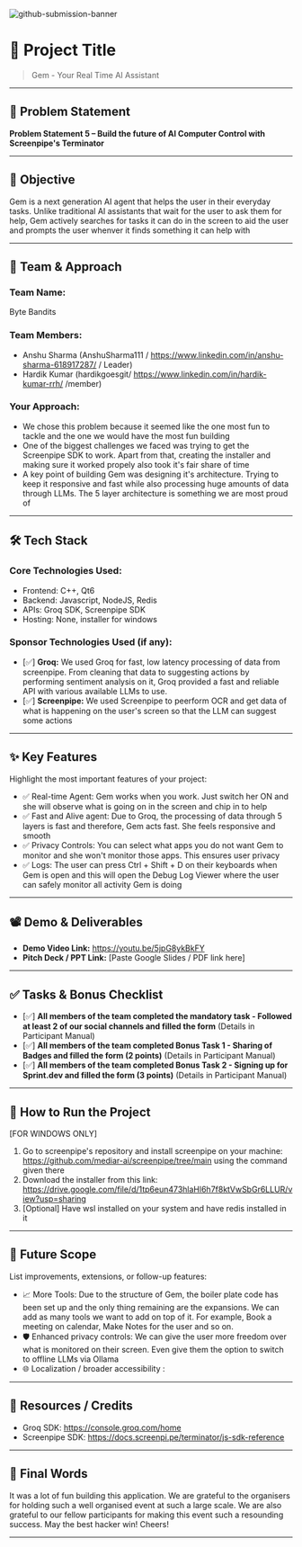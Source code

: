![github-submission-banner](https://github.com/user-attachments/assets/a1493b84-e4e2-456e-a791-ce35ee2bcf2f)

# 🚀 Project Title

> Gem - Your Real Time AI Assistant

---

## 📌 Problem Statement

**Problem Statement 5 – Build the future of AI Computer Control with Screenpipe's Terminator**

---

## 🎯 Objective

Gem is a next generation AI agent that helps the user in their everyday tasks. Unlike traditional AI assistants that wait for the user to ask them for help, Gem actively searches for tasks it can do in the screen to aid the user and prompts the user whenver it finds something it can help with

---

## 🧠 Team & Approach

### Team Name:  
Byte Bandits

### Team Members:  
- Anshu Sharma (AnshuSharma111 / https://www.linkedin.com/in/anshu-sharma-618917287/ / Leader)  
- Hardik Kumar (hardikgoesgit/ https://www.linkedin.com/in/hardik-kumar-rrh/ /member)

### Your Approach:  
- We chose this problem because it seemed like the one most fun to tackle and the one we would have the most fun building
- One of the biggest challenges we faced was trying to get the Screenpipe SDK to work. Apart from that, creating the installer and making sure it worked propely also took it's fair share of time
- A key point of building Gem was designing it's architecture. Trying to keep it responsive and fast while also processing huge amounts of data through LLMs. The 5 layer architecture is something we are most proud of

---

## 🛠️ Tech Stack

### Core Technologies Used:
- Frontend: C++, Qt6
- Backend: Javascript, NodeJS, Redis
- APIs: Groq SDK, Screenpipe SDK
- Hosting: None, installer for windows

### Sponsor Technologies Used (if any):
- [✅] **Groq:** We used Groq for fast, low latency processing of data from screenpipe. From cleaning that data to suggesting actions by performing sentiment analysis on it, Groq provided a fast and reliable API with various available LLMs to use. 
- [✅] **Screenpipe:** We used Screenpipe to peerform OCR and get data of what is happening on the user's screen so that the LLM can suggest some actions
---

## ✨ Key Features

Highlight the most important features of your project:

- ✅ Real-time Agent: Gem works when you work. Just switch her ON and she will observe what is going on in the screen and chip in to help 
- ✅ Fast and Alive agent: Due to Groq, the processing of data through 5 layers is fast and therefore, Gem acts fast. She feels responsive and smooth 
- ✅ Privacy Controls: You can select what apps you do not want Gem to monitor and she won't monitor those apps. This ensures user privacy
- ✅ Logs: The user can press Ctrl + Shift + D on their keyboards when Gem is open and this will open the Debug Log Viewer where the user can safely monitor all activity Gem is doing

<Photos>

---

## 📽️ Demo & Deliverables

- **Demo Video Link:** https://youtu.be/5jpG8ykBkFY
- **Pitch Deck / PPT Link:** [Paste Google Slides / PDF link here]  

---

## ✅ Tasks & Bonus Checklist

- [✅] **All members of the team completed the mandatory task - Followed at least 2 of our social channels and filled the form** (Details in Participant Manual)  
- [✅] **All members of the team completed Bonus Task 1 - Sharing of Badges and filled the form (2 points)**  (Details in Participant Manual)
- [✅] **All members of the team completed Bonus Task 2 - Signing up for Sprint.dev and filled the form (3 points)**  (Details in Participant Manual)

---

## 🧪 How to Run the Project

[FOR WINDOWS ONLY]
1) Go to screenpipe's repository and install screenpipe on your machine: https://github.com/mediar-ai/screenpipe/tree/main using the command given there
2) Download the installer from this link: https://drive.google.com/file/d/1tp6eun473hlaHl6h7f8ktVwSbGr6LLUR/view?usp=sharing
3) [Optional] Have wsl installed on your system and have redis installed in it

---

## 🧬 Future Scope

List improvements, extensions, or follow-up features:

- 📈 More Tools: Due to the structure of Gem, the boiler plate code has been set up and the only thing remaining are the expansions. We can add as many tools we want to add on top of it. For example, Book a meeting on calendar, Make Notes for the user and so on.
- 🛡️ Enhanced privacy controls: We can give the user more freedom over what is monitored on their screen. Even give them the option to switch to offline LLMs via Ollama
- 🌐 Localization / broader accessibility : 

---

## 📎 Resources / Credits

- Groq SDK: https://console.groq.com/home
- Screenpipe SDK: https://docs.screenpi.pe/terminator/js-sdk-reference

---

## 🏁 Final Words

It was a lot of fun building this application. We are grateful to the organisers for holding such a well organised event at such a large scale. We are also grateful to our fellow participants for making this event such a resounding success. May the best hacker win! Cheers!

---
